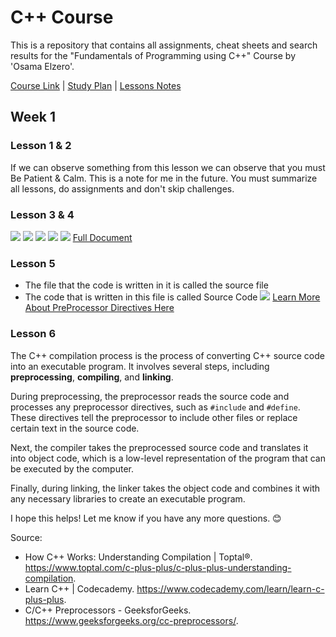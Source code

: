 # C++ Course

This is a repository that contains all assignments, cheat sheets and search results for the "Fundamentals of Programming using C++" Course by 'Osama Elzero'.

[Course Link](https://www.youtube.com/playlist?list=PLDoPjvoNmBAwy-rS6WKudwVeb_x63EzgS) | [Study Plan](https://elzero.org/study/cplusplus-study-plan/) | [Lessons Notes](https://elzero.org/category/courses/cplusplus/)

## Week 1

### Lesson 1 & 2

If we can observe something from this lesson we can observe that you must Be Patient & Calm. This is a note for me in the future. You must summarize all lessons, do assignments and don't skip challenges.

### Lesson 3 & 4

![](https://i.imgur.com/UN6PwrV.jpeg)
![](https://i.imgur.com/IT6GXB4.jpeg)
![](https://i.imgur.com/tfUT6Jr.jpeg)
![](https://i.imgur.com/IjtjYIl.jpeg)
![](https://i.imgur.com/4pOJQsG.jpeg)
[Full Document](https://1drv.ms/b/s!Am6KY0K4fPPafQ43mG7WZbuh3eo?e=39AcCQ)

### Lesson 5

- The file that the code is written in it is called the source file
- The code that is written in this file is called Source Code
  ![](https://i.imgur.com/Jdv5tsg.png)
  [Learn More About PreProcessor Directives Here](https://www.geeksforgeeks.org/cc-preprocessors/)

### Lesson 6

The C++ compilation process is the process of converting C++ source code into an executable program. It involves several steps, including **preprocessing**, **compiling**, and **linking**.

During preprocessing, the preprocessor reads the source code and processes any preprocessor directives, such as `#include` and `#define`. These directives tell the preprocessor to include other files or replace certain text in the source code.

Next, the compiler takes the preprocessed source code and translates it into object code, which is a low-level representation of the program that can be executed by the computer.

Finally, during linking, the linker takes the object code and combines it with any necessary libraries to create an executable program.

I hope this helps! Let me know if you have any more questions. 😊

Source:

- How C++ Works: Understanding Compilation | Toptal®. https://www.toptal.com/c-plus-plus/c-plus-plus-understanding-compilation.
- Learn C++ | Codecademy. https://www.codecademy.com/learn/learn-c-plus-plus.
- C/C++ Preprocessors - GeeksforGeeks. https://www.geeksforgeeks.org/cc-preprocessors/.
